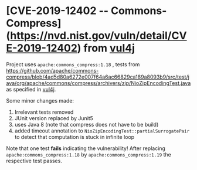 # [CVE-2019-12402 -- Commons-Compress] (https://nvd.nist.gov/vuln/detail/CVE-2019-12402)  from [vul4j](https://github.com/tuhh-softsec/vul4j)

Project uses `apache:commons_compress:1.18` , tests from https://github.com/apache/commons-compress/blob/4ad5d80a6272e007f64a6ac66829ca189a8093b9/src/test/java/org/apache/commons/compress/archivers/zip/NioZipEncodingTest.java
as specified in [vul4j](https://github.com/tuhh-softsec/vul4j).

Some minor changes made: 
1. Irrelevant tests removed
2. JUnit version replaced by Junit5
3. uses Java 8 (note that compress does not have to be build)
4. added timeout annotation to `NioZipEncodingTest::partialSurrogatePair` to detect that computation is stuck in infinite loop

Note that one test __fails__ indicating the vulnerability! After replacing `apache:commons_compress:1.18` by `apache:commons_compress:1.19`
the respective test passes. 




  


 

 

